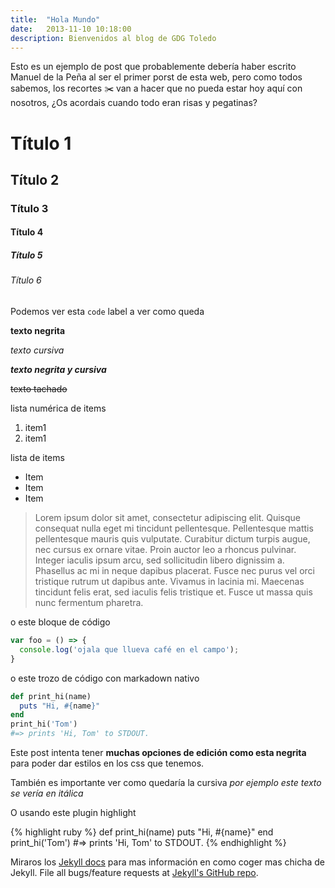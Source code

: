 ```yaml
---
title:  "Hola Mundo"
date:   2013-11-10 10:18:00
description: Bienvenidos al blog de GDG Toledo
---
```


Esto es un ejemplo de post que probablemente debería haber escrito Manuel de la Peña al ser el primer porst de esta web,
pero como todos sabemos, los recortes ✂️ van a hacer que no pueda estar hoy aquí con nosotros, ¿Os acordais cuando todo
eran risas y pegatinas?

# Título 1

## Título 2

### Título 3

#### Título 4

##### Título 5

###### Título 6

Podemos ver esta `code` label a ver como queda

**texto negrita**

_texto cursiva_

**_texto negrita y cursiva_**

~~texto tachado~~

lista numérica de items

1. item1
2. item1

lista de items

* Item
* Item
* Item


> Lorem ipsum dolor sit amet, consectetur adipiscing elit. Quisque consequat nulla eget mi tincidunt pellentesque. Pellentesque mattis pellentesque mauris quis vulputate. Curabitur dictum turpis augue, nec cursus ex ornare vitae. Proin auctor leo a rhoncus pulvinar. Integer iaculis ipsum arcu, sed sollicitudin libero dignissim a. Phasellus ac mi in neque dapibus placerat. Fusce nec purus vel orci tristique rutrum ut dapibus ante. Vivamus in lacinia mi. Maecenas tincidunt felis erat, sed iaculis felis tristique et. Fusce ut massa quis nunc fermentum pharetra.

o este bloque de código

```javascript
var foo = () => {
  console.log('ojala que llueva café en el campo');
}
```

o este trozo de código con markadown nativo

```ruby
def print_hi(name)
  puts "Hi, #{name}"
end
print_hi('Tom')
#=> prints 'Hi, Tom' to STDOUT.
```

Este post intenta tener **muchas opciones de edición como esta negrita** para poder dar estilos en los css que tenemos.

También es importante ver como quedaría la cursiva _por ejemplo este texto se vería en itálica_

O usando este plugin highlight

{% highlight ruby %}
def print_hi(name)
  puts "Hi, #{name}"
end
print_hi('Tom')
#=> prints 'Hi, Tom' to STDOUT.
{% endhighlight %}

Miraros los [Jekyll docs][jekyll] para mas información en como coger mas chicha de  Jekyll. File all bugs/feature requests at [Jekyll's GitHub repo][jekyll-gh].

[jekyll-gh]: https://github.com/mojombo/jekyll
[jekyll]:    http://jekyllrb.com
